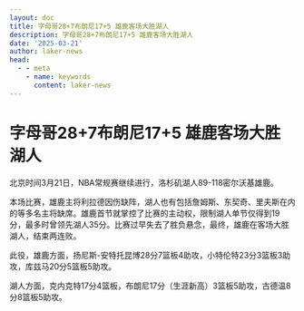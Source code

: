 ```yaml
---
layout: doc
title: 字母哥28+7布朗尼17+5 雄鹿客场大胜湖人
description: 字母哥28+7布朗尼17+5 雄鹿客场大胜湖人
date: '2025-03-21'
author: laker-news
head:
  - - meta
    - name: keywords
      content: laker-news
---
```

# 字母哥28+7布朗尼17+5 雄鹿客场大胜湖人

<p>北京时间3月21日，NBA常规赛继续进行，洛杉矶湖人89-118密尔沃基雄鹿。</p>
<p>本场比赛，雄鹿主将利拉德因伤缺阵，湖人也有包括詹姆斯、东契奇、里夫斯在内的等多名主将缺席。雄鹿首节就掌控了比赛的主动权，限制湖人单节仅得到19分，最多时曾领先湖人35分。比赛过早失去了胜负悬念，最终，雄鹿在客场大胜湖人，结束两连败。</p>
<p>此役，雄鹿方面，扬尼斯-安特托昆博28分7篮板4助攻，小特伦特23分3篮板3助攻，库兹马20分5篮板5助攻。</p>
<p>湖人方面，克内克特17分4篮板，布朗尼17分（生涯新高）3篮板5助攻，古德温8分8篮板5助攻。</p>
